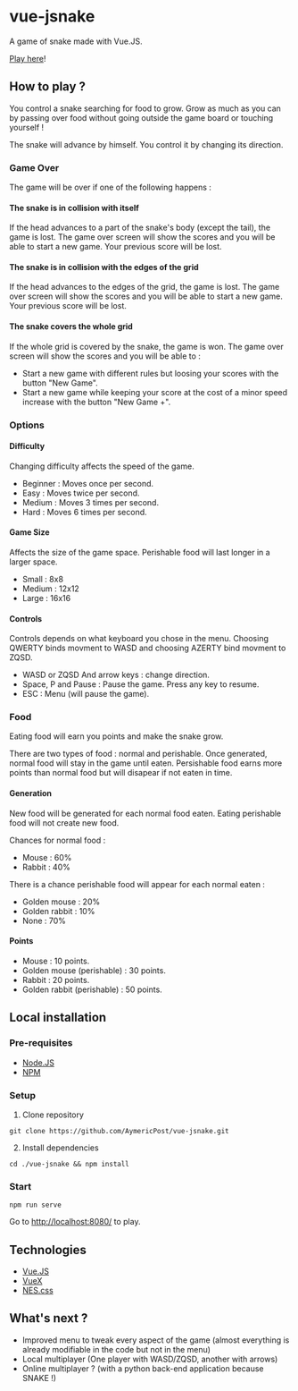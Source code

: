 # vue-jsnake

A game of snake made with Vue.JS.

[Play here](https://aymericpost.github.io/vue-jsnake/#/)!

## How to play ?

You control a snake searching for food to grow. Grow as much as you can by passing over food without going outside the game board or touching yourself !

The snake will advance by himself. You control it by changing its direction.

### Game Over

The game will be over if one of the following happens :

#### The snake is in collision with itself

If the head advances to a part of the snake's body (except the tail), the game is lost. The game over screen will show the scores and you will be able to start a new game. Your previous score will be lost.


#### The snake is in collision with the edges of the grid

If the head advances to the edges of the grid, the game is lost. The game over screen will show the scores and you will be able to start a new game. Your previous score will be lost.

#### The snake covers the whole grid

If the whole grid is covered by the snake, the game is won. The game over screen will show the scores and you will be able to :

- Start a new game with different rules but loosing your scores with the button "New Game".
- Start a new game while keeping your score at the cost of a minor speed increase with the button "New Game +".


### Options

#### Difficulty

Changing difficulty affects the speed of the game.

- Beginner : Moves once per second.
- Easy : Moves twice per second.
- Medium : Moves 3 times per second.
- Hard : Moves 6 times per second.

#### Game Size

Affects the size of the game space. Perishable food will last longer in a larger space.

- Small : 8x8
- Medium : 12x12
- Large : 16x16

#### Controls


Controls depends on what keyboard you chose in the menu. Choosing QWERTY binds movment to WASD and choosing AZERTY bind movment to ZQSD.

- WASD or ZQSD And arrow keys : change direction.
- Space, P and Pause : Pause the game. Press any key to resume.
- ESC : Menu (will pause the game).

### Food

Eating food will earn you points and make the snake grow.

There are two types of food : normal and perishable. Once generated, normal food will stay in the game until eaten. Persishable food earns more points than normal food but will disapear if not eaten in time.

#### Generation

New food will be generated for each normal food eaten. Eating perishable food will not create new food.

Chances for normal food :
- Mouse : 60%
- Rabbit : 40%

There is a chance perishable food will appear for each normal eaten :
- Golden mouse : 20%
- Golden rabbit : 10%
- None : 70%

#### Points

- Mouse : 10 points.
- Golden mouse (perishable) : 30 points.
- Rabbit : 20 points.
- Golden rabbit (perishable) : 50 points.

## Local installation

### Pre-requisites

- [Node.JS](https://nodejs.org/en/)
- [NPM](https://www.npmjs.com/)

### Setup

1. Clone repository

```git clone https://github.com/AymericPost/vue-jsnake.git```

2. Install dependencies

```cd ./vue-jsnake && npm install```

### Start

```npm run serve```

Go to [http://localhost:8080/](http://localhost:8080/) to play.

## Technologies

- [Vue.JS](https://vuejs.org/)
- [VueX](https://vuex.vuejs.org/)
- [NES.css](https://nostalgic-css.github.io/NES.css/)

## What's next ?

- Improved menu to tweak every aspect of the game (almost everything is already modifiable in the code but not in the menu)
- Local multiplayer (One player with WASD/ZQSD, another with arrows)
- Online multiplayer ? (with a python back-end application because SNAKE !)
